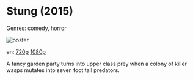 # Stung (2015)

Genres: comedy, horror

![poster](http://image.tmdb.org/t/p/w500/jMZxMyGpOc886yDxvFiYSVrVILG.jpg)

en:
  [720p](magnet:?xt=urn:btih:47EE04741A4452479B26FB00A07BB849B4C4F182&tr=udp://glotorrents.pw:6969/announce&tr=udp://tracker.opentrackr.org:1337/announce&tr=udp://torrent.gresille.org:80/announce&tr=udp://tracker.openbittorrent.com:80&tr=udp://tracker.coppersurfer.tk:6969&tr=udp://tracker.leechers-paradise.org:6969&tr=udp://p4p.arenabg.ch:1337&tr=udp://tracker.internetwarriors.net:1337)
  [1080p](magnet:?xt=urn:btih:7E10251DF8828674279A1F580EA6F74F2BDF84B7&tr=udp://glotorrents.pw:6969/announce&tr=udp://tracker.opentrackr.org:1337/announce&tr=udp://torrent.gresille.org:80/announce&tr=udp://tracker.openbittorrent.com:80&tr=udp://tracker.coppersurfer.tk:6969&tr=udp://tracker.leechers-paradise.org:6969&tr=udp://p4p.arenabg.ch:1337&tr=udp://tracker.internetwarriors.net:1337)
  


A fancy garden party turns into upper class prey when a colony of killer wasps mutates into seven foot tall predators.